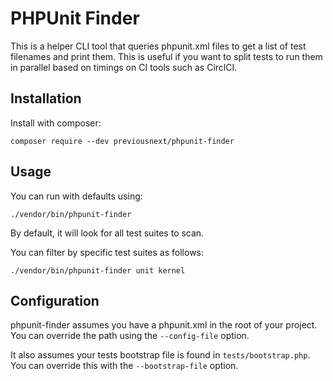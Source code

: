 # PHPUnit Finder


This is a helper CLI tool that queries phpunit.xml files to get a list of test
filenames and print them. This is useful if you want to split tests to run them
in parallel based on timings on CI tools such as CirclCI.

## Installation

Install with composer:

`composer require --dev previousnext/phpunit-finder`

## Usage

You can run with defaults using:

`./vendor/bin/phpunit-finder`

By default, it will look for all test suites to scan.

You can filter by specific test suites as follows:

`./vendor/bin/phpunit-finder unit kernel`

## Configuration

phpunit-finder assumes you have a phpunit.xml in the root of your project. You can
override the path using the `--config-file` option.

It also assumes your tests bootstrap file is found in `tests/bootstrap.php`.
You can override this with the `--bootstrap-file` option.
